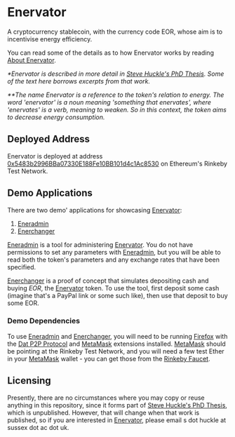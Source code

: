 # Enervator

A cryptocurrency stablecoin, with the currency code EOR, whose aim is to incentivise energy efficiency.

You can read some of the details as to how Enervator works by reading [About Enervator](/ABOUT.md).

_*Enervator is described in more detail in [Steve Huckle's PhD Thesis](https://glowkeeper.github.io/PhDWorks/). Some of the text here borrows excerpts from that work._

_**The name Enervator is a reference to the token's relation to energy. The word 'enervator' is a noun meaning 'something that enervates', where 'enervates' is a verb, meaning to weaken. So in this context, the token aims to decrease energy consumption._

## Deployed Address

Enervator is deployed at address [0x5483b2996BBa07330E188Fe10BB101d4c1Ac8530](https://rinkeby.etherscan.io/token/0x5483b2996bba07330e188fe10bb101d4c1ac8530) on Ethereum's Rinkeby Test Network.

## Demo Applications

There are two demo' applications for showcasing [Enervator](https://rinkeby.etherscan.io/token/0x5483b2996bba07330e188fe10bb101d4c1ac8530):

1. [Eneradmin](dat://bcd1e0c422401c3591fb3a347aaa0d73b7faff797a21b15edabf0ca214157ccb)
2. [Enerchanger](dat://798f9d3be8842ddc87a29dd1d04619e48d2d6eeaf7e27f728022e308c2c770fd)

[Eneradmin](dat://bcd1e0c422401c3591fb3a347aaa0d73b7faff797a21b15edabf0ca214157ccb) is a tool for administering [Enervator](https://rinkeby.etherscan.io/token/0x5483b2996bba07330e188fe10bb101d4c1ac8530). You do not have permissions to set any parameters with [Eneradmin](dat://bcd1e0c422401c3591fb3a347aaa0d73b7faff797a21b15edabf0ca214157ccb), but you will be able to read both the token's parameters and any exchange rates that have been specified.

[Enerchanger](dat://798f9d3be8842ddc87a29dd1d04619e48d2d6eeaf7e27f728022e308c2c770fd) is a proof of concept that simulates depositing cash and buying _EOR_, the [Enervator](https://rinkeby.etherscan.io/token/0x5483b2996bba07330e188fe10bb101d4c1ac8530) token. To use the tool, first deposit some cash (imagine that's a PayPal link or some such like), then use that deposit to buy some EOR.

### Demo Dependencies

To use [Eneradmin](dat://bcd1e0c422401c3591fb3a347aaa0d73b7faff797a21b15edabf0ca214157ccb) and [Enerchanger](dat://798f9d3be8842ddc87a29dd1d04619e48d2d6eeaf7e27f728022e308c2c770fd), you will need to be running [Firefox](https://www.mozilla.org/) with the [Dat P2P Protocol](https://addons.mozilla.org/en-GB/firefox/addon/dat-p2p-protocol/) and [MetaMask](https://metamask.io/) extensions installed. [MetaMask](https://metamask.io/) should be pointing at the Rinkeby Test Network, and you will need a few test Ether in your [MetaMask](https://metamask.io/) wallet - you can get those from the [Rinkeby Faucet](https://faucet.rinkeby.io/).

## Licensing

Presently, there are no circumstances where you may copy or reuse anything in this repository, since it forms part of [Steve Huckle's PhD Thesis](https://glowkeeper.github.io/PhDWorks/), which is unpublished. However, that will change when that work is published, so if you are interested in [Enervator](https://rinkeby.etherscan.io/token/0x5483b2996bba07330e188fe10bb101d4c1ac8530), please email s dot huckle at sussex dot ac dot uk.
